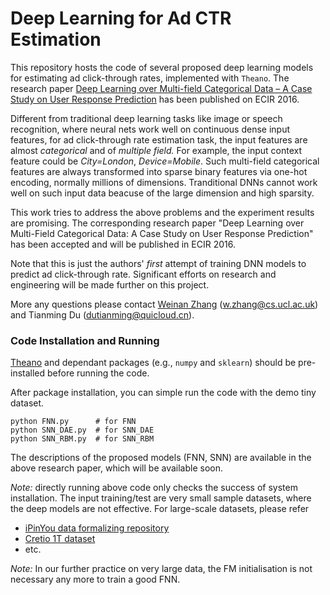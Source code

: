# Deep Learning for Ad CTR Estimation
This repository hosts the code of several proposed deep learning models for estimating ad click-through rates, implemented with `Theano`. The research paper [Deep Learning over Multi-field Categorical Data – A Case Study on User Response Prediction](http://www0.cs.ucl.ac.uk/staff/w.zhang/rtb-papers/deep-ctr.pdf) has been published on ECIR 2016.

Different from traditional deep learning tasks like image or speech recognition, where neural nets work well on continuous dense input features, for ad click-through rate estimation task, the input features are almost *categorical* and of *multiple field.* For example, the input context feature could be *City=London*, *Device=Mobile*. Such multi-field categorical features are always transformed into sparse binary features via one-hot encoding, normally millions of dimensions. Tranditional DNNs cannot work well on such input data beacuse of the large dimension and high sparsity.

This work tries to address the above problems and the experiment results are promising. The corresponding research paper "Deep Learning over Multi-Field Categorical Data: A Case Study on User Response Prediction" has been accepted and will be published in ECIR 2016.

Note that this is just the authors' *first* attempt of training DNN models to predict ad click-through rate. Significant efforts on research and engineering will be made further on this project.

More any questions please contact [Weinan Zhang](http://www0.cs.ucl.ac.uk/staff/w.zhang/) (w.zhang@cs.ucl.ac.uk) and Tianming Du (dutianming@quicloud.cn).

### Code Installation and Running

[Theano](http://deeplearning.net/software/theano/) and dependant packages (e.g., `numpy` and `sklearn`) should be pre-installed before running the code.

After package installation, you can simple run the code with the demo tiny dataset.
```
python FNN.py      # for FNN
python SNN_DAE.py  # for SNN_DAE
python SNN_RBM.py  # for SNN_RBM
```
The descriptions of the proposed models (FNN, SNN) are available in the above research paper, which will be available soon.

*Note:* directly running above code only checks the success of system installation. The input training/test are very small sample datasets, where the deep models are not effective. For large-scale datasets, please refer
* [iPinYou data formalizing repository](https://github.com/wnzhang/make-ipinyou-data)
* [Cretio 1T dataset](http://labs.criteo.com/downloads/download-terabyte-click-logs/)
* etc.

*Note:* In our further practice on very large data, the FM initialisation is not necessary any more to train a good FNN.
